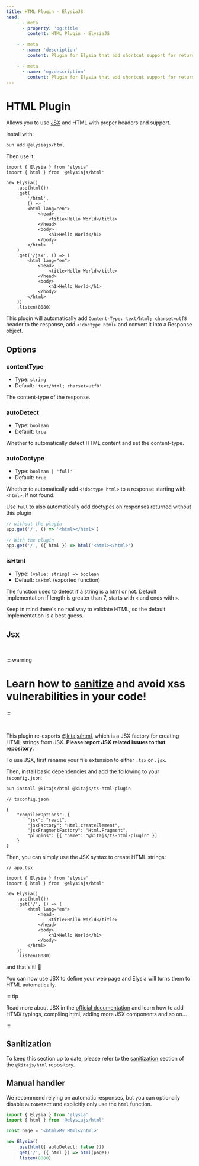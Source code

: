 ```yaml
---
title: HTML Plugin - ElysiaJS
head:
    - - meta
      - property: 'og:title'
        content: HTML Plugin - ElysiaJS

    - - meta
      - name: 'description'
        content: Plugin for Elysia that add shortcut support for returning HTML in Elysia server. Start by installing the plugin with "bun add @elysiajs/html".

    - - meta
      - name: 'og:description'
        content: Plugin for Elysia that add shortcut support for returning HTML in Elysia server. Start by installing the plugin with "bun add @elysiajs/html".
---
```


# HTML Plugin

Allows you to use [JSX](#jsx) and HTML with proper headers and support.

Install with:

```bash
bun add @elysiajs/html
```

Then use it:

```tsx
import { Elysia } from 'elysia'
import { html } from '@elysiajs/html'

new Elysia()
    .use(html())
    .get(
        '/html',
        () => `
        <html lang="en">
            <head>
                <title>Hello World</title>
            </head>
            <body>
                <h1>Hello World</h1>
            </body>
        </html>  `
    )
    .get('/jsx', () => (
        <html lang="en">
            <head>
                <title>Hello World</title>
            </head>
            <body>
                <h1>Hello World</h1>
            </body>
        </html>
    ))
    .listen(8080)
```

This plugin will automatically add `Content-Type: text/html; charset=utf8` header to the response, add `<!doctype html>` and convert it into a Response object.

## Options

### contentType

-   Type: `string`
-   Default: `'text/html; charset=utf8'`

The content-type of the response.

### autoDetect

-   Type: `boolean`
-   Default: `true`

Whether to automatically detect HTML content and set the content-type.

### autoDoctype

-   Type: `boolean | 'full'`
-   Default: `true`

Whether to automatically add `<!doctype html>` to a response starting with `<html>`, if not found.

Use `full` to also automatically add doctypes on responses returned without this plugin

```ts
// without the plugin
app.get('/', () => '<html></html>')

// With the plugin
app.get('/', ({ html }) => html('<html></html>')
```

### isHtml

-   Type: `(value: string) => boolean`
-   Default: `isHtml` (exported function)

The function used to detect if a string is a html or not. Default implementation if length is greater than 7, starts with `<` and ends with `>`.

Keep in mind there's no real way to validate HTML, so the default implementation is a best guess.

## Jsx

<br />

::: warning

# Learn how to [sanitize](https://github.com/kitajs/html#sanitization) and avoid xss vulnerabilities in your code!

:::

<br />

This plugin re-exports [@kitajs/html](https://github.com/kitajs/html), which is a JSX factory for creating HTML strings from JSX. **Please report JSX related issues to that repository.**

To use JSX, first rename your file extension to either `.tsx` or `.jsx`.

Then, install basic dependencies and add the following to your `tsconfig.json`:

```sh
bun install @kitajs/html @kitajs/ts-html-plugin
```

```jsonc
// tsconfig.json

{
    "compilerOptions": {
        "jsx": "react",
        "jsxFactory": "Html.createElement",
        "jsxFragmentFactory": "Html.Fragment",
        "plugins": [{ "name": "@kitajs/ts-html-plugin" }]
    }
}
```

Then, you can simply use the JSX syntax to create HTML strings:

```tsx
// app.tsx

import { Elysia } from 'elysia'
import { html } from '@elysiajs/html'

new Elysia()
    .use(html())
    .get('/', () => (
        <html lang="en">
            <head>
                <title>Hello World</title>
            </head>
            <body>
                <h1>Hello World</h1>
            </body>
        </html>
    ))
    .listen(8080)
```

and that's it! 🎉

You can now use JSX to define your web page and Elysia will turns them to HTML automatically.

::: tip

Read more about JSX in the [official documentation](https://github.com/kitajs/html) and learn how to add HTMX typings, compiling html, adding more JSX components and so on...

:::

## Sanitization

To keep this section up to date, please refer to the [sanitization](https://github.com/kitajs/html/tree/master#sanitization) section of the `@kitajs/html` repository.

## Manual handler

We recommend relying on automatic responses, but you can optionally disable `autoDetect` and explicitly only use the `html` function.

```ts
import { Elysia } from 'elysia'
import { html } from '@elysiajs/html'

const page = '<html>My Html</html>'

new Elysia()
    .use(html({ autoDetect: false }))
    .get('/', ({ html }) => html(page))
    .listen(8080)
```
